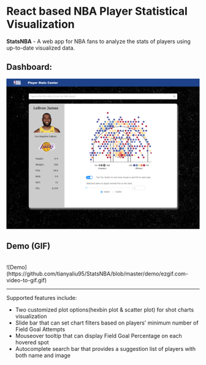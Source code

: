 # React based NBA Player Statistical Visualization
<b>StatsNBA</b> - A web app for NBA fans to analyze the stats of players using up-to-date visualized data.

## Dashboard:
<img src="https://github.com/tianyaliu95/StatsNBA/blob/master/demo/demo1.png" alt="demo">

## Demo (GIF)
<br />
![Demo](https://github.com/tianyaliu95/StatsNBA/blob/master/demo/ezgif.com-video-to-gif.gif)
<br />
<hr />
Supported features include:
<ul>
	<li>Two customized plot options(hexbin plot & scatter plot) for shot charts visualization</li>
	<li>Slide bar that can set chart filters based on players' minimum number of Field Goal Attempts</li>
	<li>Mouseover tooltip that can display Field Goal Percentage on each hovered spot</li>
	<li>Autocomplete search bar that provides a suggestion list of players with both name and image</li>
</ul>
